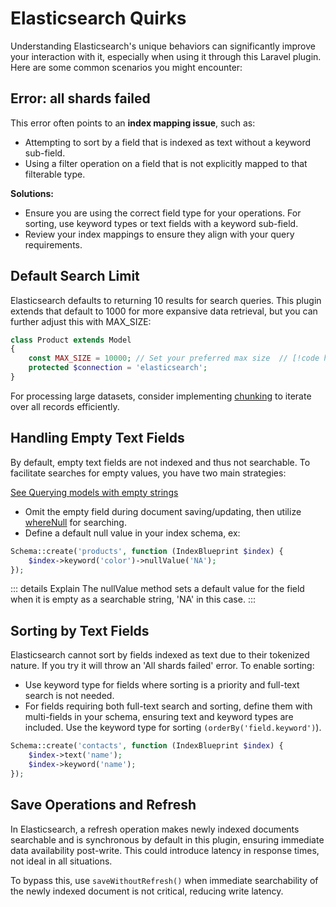# Elasticsearch Quirks

Understanding Elasticsearch's unique behaviors can significantly improve your interaction with it, especially when using it through this Laravel plugin. Here are some common scenarios you might encounter:

## Error: all shards failed

This error often points to an **index mapping issue**, such as:

- Attempting to sort by a field that is indexed as text without a keyword sub-field.
- Using a filter operation on a field that is not explicitly mapped to that filterable type.

**Solutions:**

- Ensure you are using the correct field type for your operations. For sorting, use keyword types or text fields with a keyword sub-field.
- Review your index mappings to ensure they align with your query requirements.

## Default Search Limit

Elasticsearch defaults to returning 10 results for search queries. This plugin extends that default to 1000 for more expansive data retrieval, but you can further adjust this with MAX_SIZE:

```php
class Product extends Model
{
    const MAX_SIZE = 10000; // Set your preferred max size  // [!code highlight]
    protected $connection = 'elasticsearch';
}
```

For processing large datasets, consider implementing [chunking](/eloquent/chunking) to iterate over all records efficiently.

## Handling Empty Text Fields

By default, empty text fields are not indexed and thus not searchable. To facilitate searches for empty values, you have two main strategies:

[See Querying models with empty strings](/eloquent/querying-models.html#empty-strings-values)

- Omit the empty field during document saving/updating, then utilize [whereNull](/eloquent/querying-models.html#wherenull) for searching.
- Define a default null value in your index schema, ex:

```php
Schema::create('products', function (IndexBlueprint $index) {
    $index->keyword('color')->nullValue('NA');
});
```

::: details Explain
The nullValue method sets a default value for the field when it is empty as a searchable string, 'NA' in this case.
:::

## Sorting by Text Fields

Elasticsearch cannot sort by fields indexed as text due to their tokenized nature. If you try it will throw an 'All shards failed' error. To enable sorting:

- Use keyword type for fields where sorting is a priority and full-text search is not needed.
- For fields requiring both full-text search and sorting, define them with multi-fields in your schema, ensuring text and keyword types are included. Use the keyword type for sorting `(orderBy('field.keyword')`).

```php
Schema::create('contacts', function (IndexBlueprint $index) {
    $index->text('name');
    $index->keyword('name');
});
```

## Save Operations and Refresh

In Elasticsearch, a refresh operation makes newly indexed documents searchable and is synchronous by default in this plugin, ensuring immediate data availability post-write. This could introduce latency in response times, not ideal in all situations.

To bypass this, use `saveWithoutRefresh()` when immediate searchability of the newly indexed document is not critical, reducing write latency.

